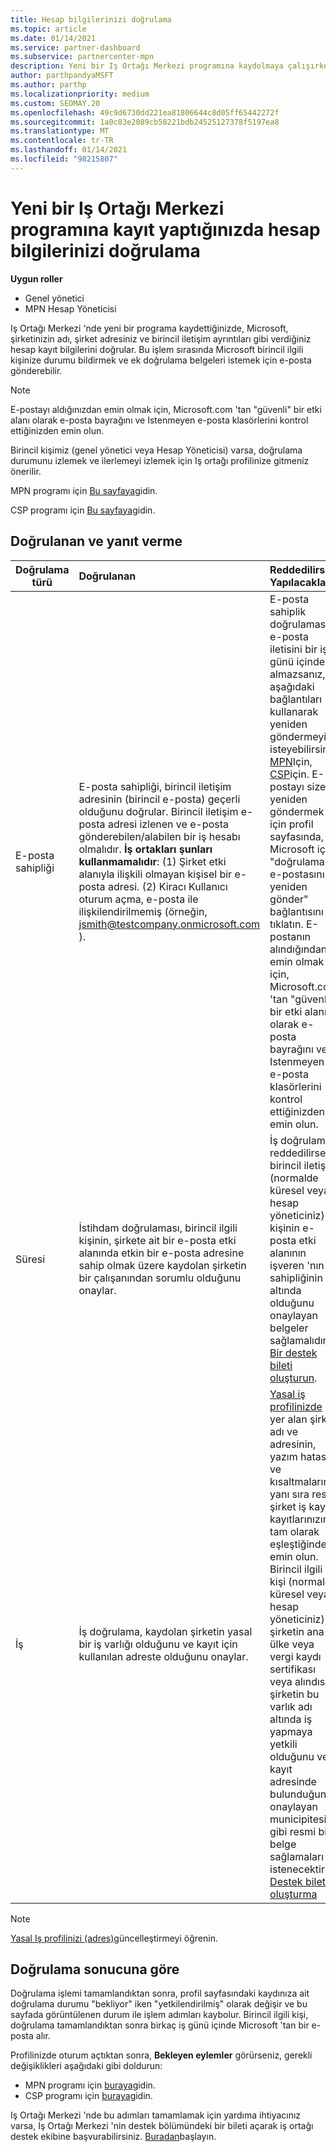```yaml
---
title: Hesap bilgilerinizi doğrulama
ms.topic: article
ms.date: 01/14/2021
ms.service: partner-dashboard
ms.subservice: partnercenter-mpn
description: Yeni bir Iş Ortağı Merkezi programına kaydolmaya çalışırken hesap doğrulamanın durumunu izleyin. Gerekirse ek bilgi sağlamayı öğrenin.
author: parthpandyaMSFT
ms.author: parthp
ms.localizationpriority: medium
ms.custom: SEOMAY.20
ms.openlocfilehash: 49c9d6730dd221ea81806644c8d05ff65442272f
ms.sourcegitcommit: 1a0c83e2089cb58221bdb24525127378f5197ea8
ms.translationtype: MT
ms.contentlocale: tr-TR
ms.lasthandoff: 01/14/2021
ms.locfileid: "98215807"
---
```

# <a name="verify-your-account-information-when-you-enroll-in-a-new-partner-center-program"></a>Yeni bir Iş Ortağı Merkezi programına kayıt yaptığınızda hesap bilgilerinizi doğrulama

**Uygun roller**

- Genel yönetici
- MPN Hesap Yöneticisi

Iş Ortağı Merkezi 'nde yeni bir programa kaydettiğinizde, Microsoft, şirketinizin adı, şirket adresiniz ve birincil iletişim ayrıntıları gibi verdiğiniz hesap kayıt bilgilerini doğrular. Bu işlem sırasında Microsoft birincil ilgili kişinize durumu bildirmek ve ek doğrulama belgeleri istemek için e-posta gönderebilir.

>[!NOTE]
>E-postayı aldığınızdan emin olmak için, Microsoft.com 'tan "güvenli" bir etki alanı olarak e-posta bayrağını ve Istenmeyen e-posta klasörlerini kontrol ettiğinizden emin olun.

Birincil kişimiz (genel yönetici veya Hesap Yöneticisi) varsa, doğrulama durumunu izlemek ve ilerlemeyi izlemek için Iş ortağı profilinize gitmeniz önerilir.

MPN programı için [Bu sayfaya](https://partner.microsoft.com/pcv/accountsettings/connectedpartnerprofile)gidin.

CSP programı için [Bu sayfaya](https://partner.microsoft.com/pcv/accountsettings/partnerprofile)gidin.


## <a name="what-is-verified-and-how-to-respond"></a>Doğrulanan ve yanıt verme

|**Doğrulama türü**   |**Doğrulanan**   |**Reddedilirse Yapılacaklar**   |
|----------------------------|:-----------------------------------|:--------------------------------------|
|E-posta sahipliği   |E-posta sahipliği, birincil iletişim adresinin (birincil e-posta) geçerli olduğunu doğrular. Birincil iletişim e-posta adresi izlenen ve e-posta gönderebilen/alabilen bir iş hesabı olmalıdır. **İş ortakları şunları kullanmamalıdır**: (1) Şirket etki alanıyla ilişkili olmayan kişisel bir e-posta adresi. (2) Kiracı Kullanıcı oturum açma, e-posta ile ilişkilendirilmemiş (örneğin, jsmith@testcompany.onmicrosoft.com ).  |E-posta sahiplik doğrulaması e-posta iletisini bir iş günü içinde almazsanız, aşağıdaki bağlantıları kullanarak yeniden göndermeyi isteyebilirsiniz: [MPN](https://partner.microsoft.com/pcv/accountsettings/connectedpartnerprofile)Için, [CSP](https://partner.microsoft.com/pcv/accountsettings/partnerprofile)için. E-postayı size yeniden göndermek için profil sayfasında, Microsoft için "doğrulama e-postasını yeniden gönder" bağlantısını tıklatın. E-postanın alındığından emin olmak için, Microsoft.com 'tan "güvenli" bir etki alanı olarak e-posta bayrağını ve Istenmeyen e-posta klasörlerini kontrol ettiğinizden emin olun.|
|Süresi |İstihdam doğrulaması, birincil ilgili kişinin, şirkete ait bir e-posta etki alanında etkin bir e-posta adresine sahip olmak üzere kaydolan şirketin bir çalışanından sorumlu olduğunu onaylar.|İş doğrulaması reddedilirse, birincil iletişim (normalde küresel veya hesap yöneticiniz), kişinin e-posta etki alanının işveren 'nın sahipliğinin altında olduğunu onaylayan belgeler sağlamalıdır. [Bir destek bileti oluşturun](https://partner.microsoft.com/dashboard/support/csp/servicerequests/create?stage=2&topicid=c34a5c81-a111-476d-11a4-81c808c37a6b).|
|İş   | İş doğrulama, kaydolan şirketin yasal bir iş varlığı olduğunu ve kayıt için kullanılan adreste olduğunu onaylar.|[Yasal iş profilinizde](https://partner.microsoft.com/pcv/accountsettings/connectedpartnerprofile) yer alan şirket adı ve adresinin, yazım hatası ve kısaltmaların yanı sıra resmi şirket iş kaydı kayıtlarınızın tam olarak eşleştiğinden emin olun. Birincil ilgili kişi (normalde küresel veya hesap yöneticiniz), şirketin ana ülke veya vergi kaydı sertifikası veya alındısı, şirketin bu varlık adı altında iş yapmaya yetkili olduğunu ve kayıt adresinde bulunduğunu onaylayan municipitesi gibi resmi bir belge sağlamaları istenecektir. [Destek bileti oluşturma](https://partner.microsoft.com/dashboard/support/csp/servicerequests/create?stage=2&topicid=52ac28f3-d58f-99d9-9846-3df5a6477c54)|

>[!NOTE]
>[Yasal Iş profilinizi (adres)](update-your-partner-profile.md)güncelleştirmeyi öğrenin.

## <a name="when-verification-concludes"></a>Doğrulama sonucuna göre

Doğrulama işlemi tamamlandıktan sonra, profil sayfasındaki kaydınıza ait doğrulama durumu "bekliyor" iken "yetkilendirilmiş" olarak değişir ve bu sayfada görüntülenen durum ile işlem adımları kaybolur.
Birincil ilgili kişi, doğrulama tamamlandıktan sonra birkaç iş günü içinde Microsoft 'tan bir e-posta alır. 

Profilinizde oturum açtıktan sonra, **Bekleyen eylemler** görürseniz, gerekli değişiklikleri aşağıdaki gibi doldurun:

- MPN programı için [buraya](https://partner.microsoft.com/pcv/accountsettings/connectedpartnerprofile)gidin.  
- CSP programı için [buraya](https://partner.microsoft.com/pcv/accountsettings/partnerprofile)gidin.

Iş Ortağı Merkezi 'nde bu adımları tamamlamak için yardıma ihtiyacınız varsa, Iş Ortağı Merkezi 'nin destek bölümündeki bir bileti açarak iş ortağı destek ekibine başvurabilirsiniz.  [Buradan](https://partner.microsoft.com/dashboard/support/servicerequests/create?stage=2&topicid=21655de7-7dbb-4927-33a2-f60f45feadf3)başlayın.


